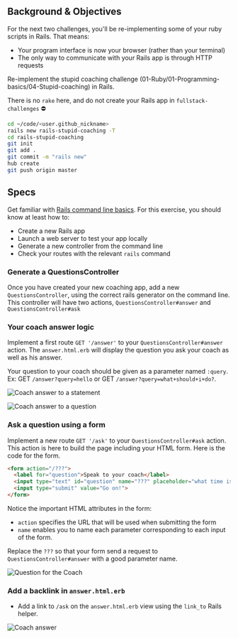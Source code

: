 ## Background & Objectives

For the next two challenges, you'll be re-implementing some of your ruby scripts in Rails. That means:

- Your program interface is now your browser (rather than your terminal)
- The only way to communicate with your Rails app is through HTTP requests

Re-implement the stupid coaching challenge (01-Ruby/01-Programming-basics/04-Stupid-coaching) in Rails.

There is no `rake` here, and do not create your Rails app in `fullstack-challenges` ⛔️

```bash
cd ~/code/<user.github_nickname>
rails new rails-stupid-coaching -T
cd rails-stupid-coaching
git init
git add .
git commit -m "rails new"
hub create
git push origin master
```

## Specs

Get familiar with [Rails command line basics](http://guides.rubyonrails.org/command_line.html#command-line-basics). For this exercise, you should know at least how to:

- Create a new Rails app
- Launch a web server to test your app locally
- Generate a new controller from the command line
- Check your routes with the relevant `rails` command

### Generate a QuestionsController

Once you have created your new coaching app, add a new `QuestionsController`, using the correct rails generator on the command line. This controller will have two actions, `QuestionsController#answer` and `QuestionsController#ask`

### Your coach answer logic

Implement a first route `GET '/answer'` to your `QuestionsController#answer` action. The `answer.html.erb` will display the question you ask your coach as well as his answer.

Your question to your coach should be given as a parameter named `:query`. Ex: GET `/answer?query=hello` or GET `/answer?query=what+should+i+do?`.

![Coach answer to a statement](https://raw.githubusercontent.com/lewagon/karr-images/master/coach-answer-1.png)

![Coach answer to a question](https://raw.githubusercontent.com/lewagon/karr-images/master/coach-answer-2.png)

### Ask a question using a form

Implement a new route `GET '/ask'` to your `QuestionsController#ask` action. This action is here to build the page including your HTML form. Here is the code for the form.

```html
<form action="/???">
  <label for="question">Speak to your coach</label>
  <input type="text" id="question" name="???" placeholder="what time is it?">
  <input type="submit" value="Go on!">
</form>
```

Notice the important HTML attributes in the form:

- `action` specifies the URL that will be used when submitting the form
- `name` enables you to name each parameter corresponding to each input of the form.

Replace the `???` so that your form send a request to `QuestionsController#answer` with a good parameter name.

![Question for the Coach](https://raw.githubusercontent.com/lewagon/karr-images/master/coach-ask.png)

### Add a backlink in `answer.html.erb`

- Add a link to `/ask` on the `answer.html.erb` view using the `link_to` Rails helper.

![Coach answer](https://raw.githubusercontent.com/lewagon/karr-images/master/coach-adding-link.png)

